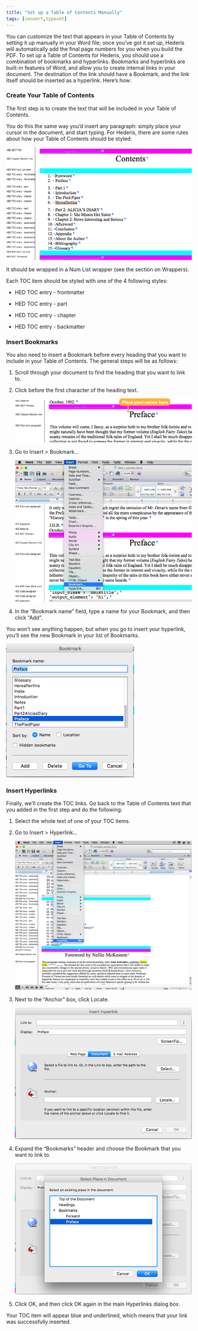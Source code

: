 ```yaml
---
title: "Set up a Table of Contents Manually"
tags: [convert,typeset]
---
```

 
<html><body><section data-type="chapter" class="hsecchapter" data-hederis-type="hsecchapter" id="setup-a-toc" data-pi-attrs="id: setup-a-toc; data-tags: convert,typeset;" role="doc-chapter" data-tags="convert,typeset" data-author-name=" " data-book-title=" " title="Set up a Table of Contents Manually"><p class="hblkp" data-hederis-type="hblkp" id="pDR47KtyF">You can customize the text that appears in your Table of Contents by setting it up manually in your Word file; once you&#8217;ve got it set up, Hederis will automatically add the final page numbers for you when you build the PDF. To set up a Table of Contents for Hederis, you should use a combination of bookmarks and hyperlinks. Bookmarks and hyperlinks are built-in features of Word, and allow you to create internal links in your document. The destination of the link should have a Bookmark, and the link itself should be inserted as a hyperlink. Here&#8217;s how:</p><section class="hwprsubsection" data-hederis-type="hwprsubsection" id="p3iXw9E4y" data-type="subsection" title="Create Your Table of Contents"><h1 data-hederis-type="hblktitle" class="hblktitle" id="pX97XiEbC">Create Your Table of Contents</h1><p class="hblkp" data-hederis-type="hblkp" id="pNRk5QCmz">The first step is to create the text that will be included in your Table of Contents.</p><p class="hblkp" data-hederis-type="hblkp" id="pXF7QNG7E">You do this the same way you&#8217;d insert any paragraph: simply place your cursor in the document, and start typing. For Hederis, there are some rules about how your Table of Contents should be styled:</p><img data-hederis-type="hblkimg" class="hblkimg" id="pK7VYJTt1" src="/images/toc0_1.png" data-img-src="/images/toc0_1.png"/><p class="hblkp" data-hederis-type="hblkp" id="p4AGjcJCw">It should be wrapped in a Num List wrapper (see the section on Wrappers).</p><p class="hblkp" data-hederis-type="hblkp" id="psXrVB7cw">Each TOC item should be styled with one of the 4 following styles:</p><ul class="hwprbulletlist" data-hederis-type="hwprbulletlist" id="p7MpRRrZU"><li class="hblkuli" data-hederis-type="hblkuli" id="li7fvTTQ9T"><p class="hblkuli" data-hederis-type="hblklip" id="peca1gs4U">HED TOC entry - frontmatter</p></li><li class="hblkuli" data-hederis-type="hblkuli" id="lipFVee2bh"><p class="hblkuli" data-hederis-type="hblklip" id="pmIJOpAMS">HED TOC entry - part</p></li><li class="hblkuli" data-hederis-type="hblkuli" id="liJzzei5KO"><p class="hblkuli" data-hederis-type="hblklip" id="pDLpnDvYx">HED TOC entry - chapter</p></li><li class="hblkuli" data-hederis-type="hblkuli" id="li2Kdm6NRv"><p class="hblkuli" data-hederis-type="hblklip" id="p8Y1t2k1c">HED TOC entry - backmatter</p></li></ul></section><section class="hwprsubsection" data-hederis-type="hwprsubsection" id="pRG0wmgix" data-type="subsection" title="Insert Bookmarks"><h1 data-hederis-type="hblktitle" class="hblktitle" id="pETN6EMuL">Insert Bookmarks</h1><p class="hblkp" data-hederis-type="hblkp" id="pd5dHO34L">You also need to insert a Bookmark before every heading that you want to include in your Table of Contents. The general steps will be as follows:</p><ol class="hwprnumlist" data-hederis-type="hwprnumlist" id="pjhYTpH6w"><li class="hblkoli" data-hederis-type="hblkoli" id="liSQ5sc51k"><p class="hblkoli" data-hederis-type="hblklip" id="pzbEtx6Yg">Scroll through your document to find the heading that you want to link to.</p></li><li class="hblkoli" data-hederis-type="hblkoli" id="lixKRjZlsl"><p class="hblkoli" data-hederis-type="hblklip" id="pbOzcvnF6">Click before the first character of the heading text.</p><img data-hederis-type="hblkimg" class="hblkimg" id="pnRJyy4XF" src="/images/toc1_1.png" data-img-src="/images/toc1_1.png"/></li><li class="hblkoli" data-hederis-type="hblkoli" id="liNjr6Nne5"><p class="hblkoli" data-hederis-type="hblklip" id="pJXlcByww">Go to Insert &gt; Bookmark&#8230;</p><img data-hederis-type="hblkimg" class="hblkimg" id="pZWmJiE8v" src="/images/toc1_2.png" data-img-src="/images/toc1_2.png"/></li><li class="hblkoli" data-hederis-type="hblkoli" id="liOHEK9Cyb"><p class="hblkoli" data-hederis-type="hblklip" id="p41EOB5v3">In the &#8220;Bookmark name&#8221; field, type a name for your Bookmark, and then click &#8220;Add&#8221;.</p></li></ol><p class="hblkp" data-hederis-type="hblkp" id="puGzS9H8j">You won&#8217;t see anything happen, but when you go to insert your hyperlink, you&#8217;ll see the new Bookmark in your list of Bookmarks.</p><img data-hederis-type="hblkimg" class="hblkimg" id="pbieLvh34" src="/images/toc1_3.png" data-img-src="/images/toc1_3.png"/></section><section class="hwprsubsection" data-hederis-type="hwprsubsection" id="pHvoP2DSM" data-type="subsection" title="Insert Hyperlinks"><h1 data-hederis-type="hblktitle" class="hblktitle" id="pgYyisCBo">Insert Hyperlinks</h1><p class="hblkp" data-hederis-type="hblkp" id="pDg9xJ7Df">Finally, we&#8217;ll create the TOC links. Go back to the Table of Contents text that you added in the first step and do the following:</p><ol class="hwprnumlist" data-hederis-type="hwprnumlist" id="pMMdhojvH"><li class="hblkoli" data-hederis-type="hblkoli" id="liZ8aMh9Cw"><p class="hblkoli" data-hederis-type="hblklip" id="p1wascSs2">Select the whole text of one of your TOC items.</p></li><li class="hblkoli" data-hederis-type="hblkoli" id="liNwV5adc9"><p class="hblkoli" data-hederis-type="hblklip" id="pMG9n5cy9">Go to Insert &gt; Hyperlink&#8230;</p><img data-hederis-type="hblkimg" class="hblkimg" id="peF6g74MC" src="/images/hyperlink1.png" data-img-src="/images/hyperlink1.png"/></li><li class="hblkoli" data-hederis-type="hblkoli" id="liwdq5L5fW"><p class="hblkoli" data-hederis-type="hblklip" id="pJydK1Lvn">Next to the &#8220;Anchor&#8221; box, click Locate.</p><img data-hederis-type="hblkimg" class="hblkimg" id="pD1Hjmw9f" src="/images/hyperlink2.png" data-img-src="/images/hyperlink2.png"/></li><li class="hblkoli" data-hederis-type="hblkoli" id="liLLg7fZWL"><p class="hblkoli" data-hederis-type="hblklip" id="pHrWbT2GR">Expand the &#8220;Bookmarks&#8221; header and choose the Bookmark that you want to link to.</p><img data-hederis-type="hblkimg" class="hblkimg" id="p0zvkysAH" src="/images/hyperlink4.png" data-img-src="/images/hyperlink4.png"/></li><li class="hblkoli" data-hederis-type="hblkoli" id="liMsPZZlsz"><p class="hblkoli" data-hederis-type="hblklip" id="p6kusSD38">Click OK, and then click OK again in the main Hyperlinks dialog box.</p></li></ol><p class="hblkp" data-hederis-type="hblkp" id="pKgIqRCx7">Your TOC item will appear blue and underlined, which means that your link was successfully inserted.</p></section></section></body></html>
